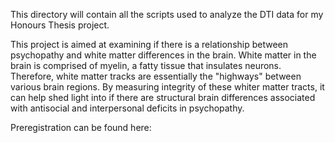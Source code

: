 This directory will contain all the scripts used to analyze the DTI data for my Honours Thesis project.

This project is aimed at examining if there is a relationship between psychopathy and white matter differences in the brain. White matter in the brain is comprised of myelin, a fatty tissue that insulates neurons. Therefore, white matter tracks are essentially the "highways" between various brain regions. By measuring integrity of these whiter matter tracts, it can help shed light into if there are structural brain differences associated with antisocial and interpersonal deficits in psychopathy.

Preregistration can be found here:
